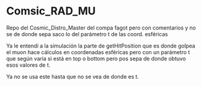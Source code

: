 # Comsic_RAD_MU
Repo del Cosmic_Distro_Master del compa fagot pero con comentarios y no se de donde sepa saco lo del parámetro t de las coord. esféricas

Ya le entendí a la simulación la parte de getHitPosition que es donde golpea el muon hace cálculos en coordenadas esféricas pero con un parámetro t que según varia si está en top o bottom pero pos sepa de donde obtuvo esos valores de t.

Ya no se usa este hasta que no se vea de donde es t.
